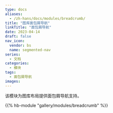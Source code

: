 ```yaml
---
type: docs
aliases:
  - /zh-hans/docs/modules/breadcrumb/
title: "图库面包屑导航"
linkTitle: "面包屑导航"
date: 2023-04-14
draft: false
nav_icon:
  vendor: bs
  name: segmented-nav
series:
  - 文档
categories:
  - 模块
tags:
  - 面包屑导航
images:
---
```


该模块为图库布局提供面包屑导航支持。

<!--more-->

{{% hb-module "gallery/modules/breadcrumb" %}}
